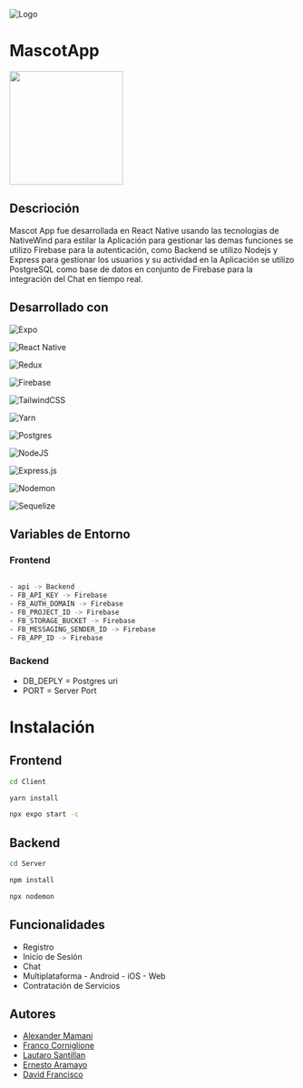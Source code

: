![Logo](https://res.cloudinary.com/dizfi5qoy/image/upload/v1677872198/paw_durtut.png)

# MascotApp

<a href="https://mascotapp.netlify.app"><img width=200 src="https://res.cloudinary.com/dizfi5qoy/image/upload/v1677875491/Screenshot_2023-03-03_at_17.31.12_sxhm8e.png"></a>

## Descrioción

Mascot App fue desarrollada en React Native usando las tecnologias de NativeWind para estilar la
Aplicación para gestionar las demas funciones se utilizo Firebase para la autenticación, como
Backend se utilizo Nodejs y Express para gestionar los usuarios y su actividad en la Aplicación se
utilizo PostgreSQL como base de datos en conjunto de Firebase para la integración del Chat en tiempo
real.

## Desarrollado con

![Expo](https://img.shields.io/badge/expo-1C1E24?style=for-the-badge&logo=expo&logoColor=#D04A37)

![React Native](https://img.shields.io/badge/react_native-%2320232a.svg?style=for-the-badge&logo=react&logoColor=%2361DAFB)

![Redux](https://img.shields.io/badge/redux-%23593d88.svg?style=for-the-badge&logo=redux&logoColor=white)

![Firebase](https://img.shields.io/badge/firebase-%23039BE5.svg?style=for-the-badge&logo=firebase)

![TailwindCSS](https://img.shields.io/badge/tailwindcss-%2338B2AC.svg?style=for-the-badge&logo=tailwind-css&logoColor=white)

![Yarn](https://img.shields.io/badge/yarn-%232C8EBB.svg?style=for-the-badge&logo=yarn&logoColor=white)

![Postgres](https://img.shields.io/badge/postgres-%23316192.svg?style=for-the-badge&logo=postgresql&logoColor=white)

![NodeJS](https://img.shields.io/badge/node.js-6DA55F?style=for-the-badge&logo=node.js&logoColor=white)

![Express.js](https://img.shields.io/badge/express.js-%23404d59.svg?style=for-the-badge&logo=express&logoColor=%2361DAFB)

![Nodemon](https://img.shields.io/badge/NODEMON-%23323330.svg?style=for-the-badge&logo=nodemon&logoColor=%BBDEAD)

![Sequelize](https://img.shields.io/badge/Sequelize-52B0E7?style=for-the-badge&logo=Sequelize&logoColor=white)

## Variables de Entorno

### Frontend

```sh

- api -> Backend
- FB_API_KEY -> Firebase
- FB_AUTH_DOMAIN -> Firebase
- FB_PROJECT_ID -> Firebase
- FB_STORAGE_BUCKET -> Firebase
- FB_MESSAGING_SENDER_ID -> Firebase
- FB_APP_ID -> Firebase

```

### Backend

- DB_DEPLY = Postgres uri
- PORT = Server Port

# Instalación

## Frontend

```sh
cd Client
```

```sh
yarn install
```

```sh
npx expo start -c
```

## Backend

```sh
cd Server
```

```sh
npm install
```

```sh
npx nodemon
```

## Funcionalidades

- Registro
- Inicio de Sesión
- Chat
- Multiplataforma - Android - iOS - Web
- Contratación de Servicios

## Autores

- [Alexander Mamani](https://github.com/AlexQS96)
- [Franco Corniglione](https://github.com/Francormin)
- [Lautaro Santillan](https://github.com/LautiSantillan)
- [Ernesto Aramayo](https://github.com/ernestoaaramayo)
- [David Francisco](https://github.com/davidfcopozo)
